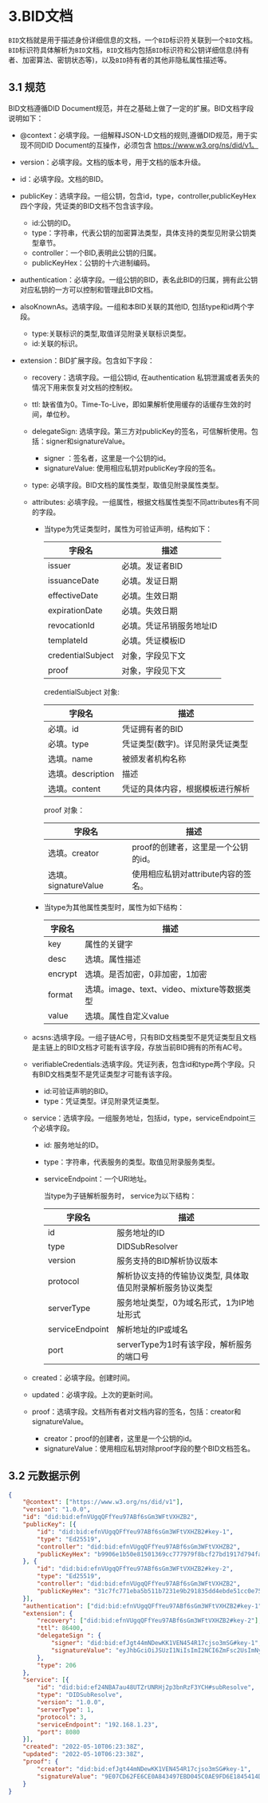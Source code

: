 # 3.BID文档

`BID`文档就是用于描述身份详细信息的文档，一个`BID`标识符关联到一个`BID`文档。`BID`标识符具体解析为`BID`文档，`BID`文档内包括`BID`标识符和公钥详细信息(持有者、加密算法、密钥状态等)，以及`BID`持有者的其他非隐私属性描述等。

## 3.1 规范

BID文档遵循DID Document规范，并在之基础上做了一定的扩展。BID文档字段说明如下：

* @context：必填字段。一组解释JSON-LD文档的规则,遵循DID规范，用于实现不同DID Document的互操作，必须包含 https://www.w3.org/ns/did/v1。

* version：必填字段。文档的版本号，用于文档的版本升级。

* id：必填字段。文档的BID。

* publicKey：选填字段。一组公钥，包含id，type，controller,publicKeyHex四个字段，凭证类的BID文档不包含该字段。

  * id:公钥的ID。
  * type：字符串，代表公钥的加密算法类型，具体支持的类型见附录公钥类型章节。
  * controller：一个BID,表明此公钥的归属。
  * publicKeyHex：公钥的十六进制编码。

* authentication：必填字段。一组公钥的BID，表名此BID的归属，拥有此公钥对应私钥的一方可以控制和管理此BID文档。

* alsoKnownAs。选填字段。一组和本BID关联的其他ID, 包括type和id两个字段。

  * type:关联标识的类型,取值详见附录关联标识类型。
  * id:关联的标识。

* extension：BID扩展字段。包含如下字段：

  * recovery：选填字段。一组公钥id, 在authentication 私钥泄漏或者丢失的情况下用来恢复对文档的控制权。

  * ttl: 缺省值为0。Time-To-Live，即如果解析使用缓存的话缓存生效的时间，单位秒。

  * delegateSign: 选填字段。第三方对publicKey的签名，可信解析使用。包括：signer和signatureValue。

    * signer ：签名者，这里是一个公钥的id。
    * signatureValue: 使用相应私钥对publicKey字段的签名。

  * type: 必填字段。BID文档的属性类型，取值见附录属性类型。

  * attributes: 必填字段。一组属性，根据文档属性类型不同attributes有不同的字段。

    * 当type为凭证类型时，属性为可验证声明，结构如下：

      | 字段名            | 描述                     |
      | ----------------- | ------------------------ |
      | issuer            | 必填。发证者BID          |
      | issuanceDate      | 必填。发证日期           |
      | effectiveDate     | 必填。生效日期           |
      | expirationDate    | 必填。失效日期           |
      | revocationId      | 必填。凭证吊销服务地址ID |
      | templateId        | 必填。凭证模板ID         |
      | credentialSubject | 对象，字段见下文         |
      | proof             | 对象，字段见下文         |

      credentialSubject 对象:

      | 字段名            | 描述                             |
      | ----------------- | -------------------------------- |
      | 必填。id          | 凭证拥有者的BID                  |
      | 必填。type        | 凭证类型(数字)。详见附录凭证类型 |
      | 选填。name        | 被颁发者机构名称                 |
      | 选填。description | 描述                             |
      | 选填。content     | 凭证的具体内容，根据模板进行解析 |

      proof 对象：

      | 字段名               | 描述                                |
      | -------------------- | ----------------------------------- |
      | 选填。creator        | proof的创建者，这里是一个公钥的id。 |
      | 选填。signatureValue | 使用相应私钥对attribute内容的签名。 |

    * 当type为其他属性类型时，属性为如下结构：

      | 字段名  | 描述                                        |
      | ------- | ------------------------------------------- |
      | key     | 属性的关键字                                |
      | desc    | 选填。属性描述                              |
      | encrypt | 选填。是否加密，0非加密，1加密              |
      | format  | 选填。image、text、video、mixture等数据类型 |
      | value   | 选填。属性自定义value                       |

  * acsns:选填字段。一组子链AC号，只有BID文档类型不是凭证类型且文档是主链上的BID文档才可能有该字段，存放当前BID拥有的所有AC号。

  * verifiableCredentials:选填字段。凭证列表，包含id和type两个字段。只有BID文档类型不是凭证类型才可能有该字段。

    * id:可验证声明的BID。
    * type：凭证类型。详见附录凭证类型。

  * service：选填字段。一组服务地址，包括id，type，serviceEndpoint三个必填字段。

    * id: 服务地址的ID。

    * type：字符串，代表服务的类型。取值见附录服务类型。

    * serviceEndpoint：一个URI地址。

      当type为子链解析服务时， service为以下结构：

      | 字段名          | 描述                                                       |
      | --------------- | ---------------------------------------------------------- |
      | id              | 服务地址的ID                                               |
      | type            | DIDSubResolver                                             |
      | version         | 服务支持的BID解析协议版本                                  |
      | protocol        | 解析协议支持的传输协议类型, 具体取值见附录解析服务协议类型 |
      | serverType      | 服务地址类型，0为域名形式，1为IP地址形式                   |
      | serviceEndpoint | 解析地址的IP或域名                                         |
      | port            | serverType为1时有该字段，解析服务的端口号                  |

  * created：必填字段。创建时间。

  * updated：必填字段。上次的更新时间。

  * proof：选填字段。文档所有者对文档内容的签名，包括：creator和signatureValue。

    * creator：proof的创建者，这里是一个公钥的id。
    * signatureValue：使用相应私钥对除proof字段的整个BID文档签名。

## 3.2 元数据示例

```json
{
	"@context": ["https://www.w3.org/ns/did/v1"],
	"version": "1.0.0",
	"id": "did:bid:efnVUgqQFfYeu97ABf6sGm3WFtVXHZB2",
	"publicKey": [{
		"id": "did:bid:efnVUgqQFfYeu97ABf6sGm3WFtVXHZB2#key-1",
		"type": "Ed25519",
		"controller": "did:bid:efnVUgqQFfYeu97ABf6sGm3WFtVXHZB2",
		"publicKeyHex": "b9906e1b50e81501369cc777979f8bcf27bd1917d794fa6d5e320b1ccc4f48bb"
	}, {
		"id": "did:bid:efnVUgqQFfYeu97ABf6sGm3WFtVXHZB2#key-2",
		"type": "Ed25519",
		"controller": "did:bid:efnVUgqQFfYeu97ABf6sGm3WFtVXHZB2",
		"publicKeyHex": "31c7fc771eba5b511b7231e9b291835dd4ebde51cc0e757a84464e7582aba652"
	}],
	"authentication": ["did:bid:efnVUgqQFfYeu97ABf6sGm3WFtVXHZB2#key-1"],
	"extension": {
		"recovery": ["did:bid:efnVUgqQFfYeu97ABf6sGm3WFtVXHZB2#key-2"],
		"ttl": 86400,
		"delegateSign ": {
			"signer": "did:bid:efJgt44mNDewKK1VEN454R17cjso3mSG#key-1",
			"signatureValue": "eyJhbGciOiJSUzI1NiIsImI2NCI6ZmFsc2UsImNyaXQiOlsiYjY0Il19"
		},
		"type": 206
	},
	"service": [{
		"id": "did:bid:ef24NBA7au48UTZrUNRHj2p3bnRzF3YCH#subResolve",
		"type": "DIDSubResolve",
		"version": "1.0.0",
		"serverType": 1,
		"protocol": 3,
		"serviceEndpoint": "192.168.1.23",
		"port": 8080
	}],
	"created": "2022-05-10T06:23:38Z",
	"updated": "2022-05-10T06:23:38Z",
	"proof": {
		"creator": "did:bid:efJgt44mNDewKK1VEN454R17cjso3mSG#key-1",
		"signatureValue": "9E07CD62FE6CE0A843497EBD045C0AE9FD6E1845414D0ED251622C66D9CC927CC21DB9C09DFF628DC042FCBB7D8B2B4901E7DA9774C20065202B76D4B1C15900"
	}
}
```
